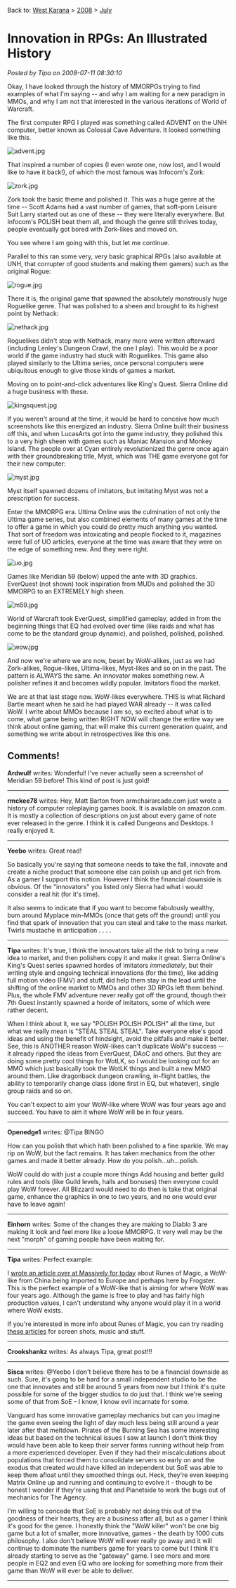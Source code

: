 Back to: [West Karana](/posts/westkarana.md) > [2008](/posts/2008/westkarana.md) > [July](./westkarana.md)
# Innovation in RPGs: An Illustrated History

*Posted by Tipa on 2008-07-11 08:30:10*

Okay, I have looked through the history of MMORPGs trying to find examples of what I'm saying -- and why I am waiting for a new paradigm in MMOs, and why I am not that interested in the various iterations of World of Warcraft.

The first computer RPG I played was something called ADVENT on the UNH computer, better known as Colossal Cave Adventure. It looked something like this.

![advent.jpg](../../../uploads/2008/07/advent.jpg)

That inspired a number of copies (I even wrote one, now lost, and I would like to have it back!), of which the most famous was Infocom's Zork:

![zork.jpg](../../../uploads/2008/07/zork.jpg)

Zork took the basic theme and polished it. This was a huge genre at the time -- Scott Adams had a vast number of games, that soft-porn Leisure Suit Larry started out as one of these -- they were literally everywhere. But Infocom's POLISH beat them all, and though the genre still thrives today, people eventually got bored with Zork-likes and moved on.

You see where I am going with this, but let me continue.

Parallel to this ran some very, very basic graphical RPGs (also available at UNH, that corrupter of good students and making them gamers) such as the original Rogue:

![rogue.jpg](../../../uploads/2008/07/rogue.jpg)

There it is, the original game that spawned the absolutely monstrously huge Roguelike genre. That was polished to a sheen and brought to its highest point by Nethack:

![nethack.jpg](../../../uploads/2008/07/nethack.jpg)

Roguelikes didn't stop with Nethack, many more were written afterward (including Lenley's Dungeon Crawl, the one I play). This would be a poor world if the game industry had stuck with Roguelikes. This game also played similarly to the Ultima series, once personal computers were ubiquitous enough to give those kinds of games a market.

Moving on to point-and-click adventures like King's Quest. Sierra Online did a huge business with these.

![kingsquest.jpg](../../../uploads/2008/07/kingsquest.jpg)

If you weren't around at the time, it would be hard to conceive how much screenshots like this energized an industry. Sierra Online built their business off this, and when LucasArts got into the game industry, they polished this to a very high sheen with games such as Maniac Mansion and Monkey Island. The people over at Cyan entirely revolutionized the genre once again with their groundbreaking title, Myst, which was THE game everyone got for their new computer:

![myst.jpg](../../../uploads/2008/07/myst.jpg)

Myst itself spawned dozens of imitators, but imitating Myst was not a prescription for success.

Enter the MMORPG era. Ultima Online was the culmination of not only the Ultima game series, but also combined elements of many games at the time to offer a game in which you could do pretty much anything you wanted. That sort of freedom was intoxicating and people flocked to it, magazines were full of UO articles, everyone at the time was aware that they were on the edge of something new. And they were right.

![uo.jpg](../../../uploads/2008/07/uo.jpg)

Games like Meridian 59 (below) upped the ante with 3D graphics. EverQuest (not shown) took inspiration from MUDs and polished the 3D MMORPG to an EXTREMELY high sheen.

![m59.jpg](../../../uploads/2008/07/m59.jpg)

World of Warcraft took EverQuest, simplified gameplay, added in from the beginning things that EQ had evolved over time (like raids and what has come to be the standard group dynamic), and polished, polished, polished.

![wow.jpg](../../../uploads/2008/07/wow.jpg)

And now we're where we are now, beset by WoW-alikes, just as we had Zork-alikes, Rogue-likes, Ultima-likes, Myst-likes and so on in the past. The pattern is ALWAYS the same. An innovator makes something new. A polisher refines it and becomes wildly popular. Imitators flood the market.

We are at that last stage now. WoW-likes everywhere. THIS is what Richard Bartle meant when he said he had played WAR already -- it was called WoW. I write about MMOs because I am so, so excited about what is to come, what game being written RIGHT NOW will change the entire way we think about online gaming, that will make this current generation quaint, and something we write about in retrospectives like this one.

## Comments!

**Ardwulf** writes: Wonderful! I've never actually seen a screenshot of Meridian 59 before! This kind of post is just gold!

---

**rmckee78** writes: Hey,
Matt Barton from armchairarcade.com just wrote a history of computer roleplaying games book. It is available on amazon.com. It is mostly a collection of descriptions on just about every game of note ever released in the genre. I think it is called Dungeons and Desktops. I really enjoyed it.

---

**Yeebo** writes: Great read!

So basically you're saying that someone needs to take the fall, innovate and create a niche product that someone else can polish up and get rich from. As a gamer I support this notion. However I think the financial downside is obvious. Of the "innovators" you listed only Sierra had what i would consider a real hit (for it's time). 

It also seems to indicate that if you want to become fabulously wealthy, bum around Myplace min-MMOs (once that gets off the ground) until you find that spark of innovation that you can steal and take to the mass market. Twirls mustache in anticipation . . . .

---

**Tipa** writes: It's true, I think the innovators take all the risk to bring a new idea to market, and then polishers copy it and make it great. Sierra Online's King's Quest series spawned hordes of imitators *immediately*, but their writing style and ongoing technical innovations (for the time), like adding full motion video (FMV) and stuff, did help them stay in the lead until the shifting of the online market to MMOs and other 3D RPGs left them behind. Plus, the whole FMV adventure never really got off the ground, though their 7th Guest instantly spawned a horde of imitators, some of which were rather decent.

When I think about it, we say "POLISH POLISH POLISH" all the time, but what we really mean is "STEAL STEAL STEAL". Take everyone else's good ideas and using the benefit of hindsight, avoid the pitfalls and make it better. See, this is ANOTHER reason WoW-likes can't duplicate WoW's success -- it already ripped the ideas from EverQuest, DAoC and others. But they are doing some pretty cool things for WotLK, so I would be looking out for an MMO which just basically took the WotLK things and built a new MMO around them. Like dragonback dungeon crawling, in-flight battles, the ability to temporarily change class (done first in EQ, but whatever), single group raids and so on.

You can't expect to aim your WoW-like where WoW was four years ago and succeed. You have to aim it where WoW will be in four years.

---

**Openedge1** writes: @Tipa
BINGO

How can you polish that which hath been polished to a fine sparkle.
We may rip on WoW, but the fact remains. It has taken mechanics from the other games and made it better already. How do you polish...uh...polish.

WoW could do with just a couple more things
Add housing and better guild rules and tools (like Guild levels, halls and bonuses) then everyone could play WoW forever.
All Blizzard would need to do then is take that original game, enhance the graphics in one to two years, and no one would ever have to leave again!

---

**Einhorn** writes: Some of the changes they are making to Diablo 3 are making it look and feel more like a loose MMORPG. It very well may be the next "morph" of gaming people have been waiting for.

---

**Tipa** writes: Perfect example:

I [wrote an article over at Massively for today](http://www.massively.com/2008/07/11/runes-of-magic-beta-registration-and-website-opens/) about Runes of Magic, a WoW-like from China being imported to Europe and perhaps here by Frogster. This is the perfect example of a WoW-like that is aiming for where WoW was four years ago. Although the game is free to play and has fairly high production values, I can't understand why anyone would play it in a world where WoW exists.

If you're interested in more info about Runes of Magic, you can try reading [these articles](http://massively.com/category/runes-of-magic) for screen shots, music and stuff.


---

**Crookshankz** writes: As always Tipa, great post!!!

---

**Sisca** writes: @Yeebo I don't believe there has to be a financial downside as such. Sure, it's going to be hard for a small independent studio to be the one that innovates and still be around 5 years from now but I think it's quite possible for some of the bigger studios to do just that. I think we're seeing some of that from SoE - I know, I know evil incarnate for some.

Vanguard has some innovative gameplay mechanics but can you imagine the game even seeing the light of day much less being still around a year later after that meltdown. Pirates of the Burning Sea has some interesting ideas but based on the technical issues I saw at launch I don't think they would have been able to keep their server farms running without help from a more experienced developer. Even if they had their miscalculations about populations that forced them to consolidate servers so early on and the exodus that created would have killed an independent but SoE was able to keep them afloat until they smoothed things out. Heck, they're even keeping Matrix Online up and running and continuing to evolve it - though to be honest I wonder if they're using that and Planetside to work the bugs out of mechanics for The Agency.

I'm willing to concede that SoE is probably not doing this out of the goodness of their hearts, they are a business after all, but as a gamer I think it's good for the genre. I honestly think the "WoW killer" won't be one big game but a lot of smaller, more innovative, games - the death by 1000 cuts philosophy. I also don't believe WoW will ever really go away and it will continue to dominate the numbers game for years to come but I think it's already starting to serve as the "gateway" game. I see more and more people in EQ2 and even EQ who are looking for something more from their game than WoW will ever be able to deliver.

---

